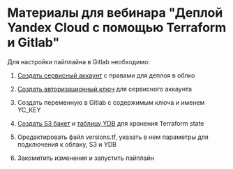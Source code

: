 # Материалы для вебинара "Деплой Yandex Cloud с помощью Terraform и Gitlab"

Для настройки пайплайна в Gitlab необходимо:

1. [Создать сервисный аккаунт](https://yandex.cloud/ru/docs/iam/operations/sa/create) с правами для деплоя в облко

2. [Создать авторизационный ключ](https://yandex.cloud/ru/docs/iam/operations/authorized-key/create) для сервисного аккаунта

3. Создать переменную в Gitlab с содержимым ключа и именем YC_KEY

4. [Создать S3 бакет](https://yandex.cloud/ru/docs/tutorials/infrastructure-management/terraform-state-storage) и [таблицу YDB](https://yandex.cloud/ru/docs/tutorials/infrastructure-management/terraform-state-lock) для хранения Terraform state

5. Оредактировать файл versions.tf, указать в нем параметры для подключения к облаку, S3 и YDB

6. Закомитить изменения и запустить пайплайн
